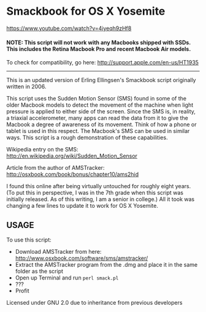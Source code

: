 Smackbook for OS X Yosemite
==================

https://www.youtube.com/watch?v=4iyeqh9zHf8

#### NOTE: This script will not work with any Macbooks shipped with SSDs. This includes the Retina Macbook Pro and recent Macbook Air models.

To check for compatibility, go here: http://support.apple.com/en-us/HT1935

---

This is an updated version of Erling Ellingsen's Smackbook script originally written in 2006.

This script uses the Sudden Motion Sensor (SMS) found in some of the older Macbook models to detect the movement of the machine when light pressure is applied to either side of the screen. Since the SMS is, in reality, a triaxial accelerometer, many apps can read the data from it to give the Macbook a degree of awareness of its movement. Think of how a phone or tablet is used in this respect. The Macbook's SMS can be used in similar ways. This script is a rough demonstration of these capabilities.

Wikipedia entry on the SMS:
http://en.wikipedia.org/wiki/Sudden_Motion_Sensor

Article from the author of AMSTracker:
http://osxbook.com/book/bonus/chapter10/ams2hid

I found this online after being virtually untouched for roughly eight years. (To put this in perspective, I was in the 7th grade when this script was initially released. As of this writing, I am a senior in college.) All it took was changing a few lines to update it to work for OS X Yosemite.

USAGE
---------------

To use this script:

* Download AMSTracker from here: http://www.osxbook.com/software/sms/amstracker/
* Extract the AMSTracker program from the .dmg and place it in the same folder as the script
* Open up Terminal and run
        ```
        perl smack.pl
        ```
* ???
* Profit

Licensed under GNU 2.0 due to inheritance from previous developers
